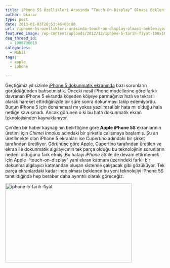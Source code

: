 ```yaml
---
title: iPhone 5S Özellikleri Arasında “Touch-On-Display” Olması Bekleniyor
author: bkazar
type: post
date: 2013-01-03T20:53:46+00:00
url: /iphone-5s-ozellikleri-arasinda-touch-on-display-olmasi-bekleniyor/
featured_image: /wp-content/uploads/2012/12/iphone-5-tarih-fiyat-100x100.jpg
dsq_thread_id:
  - 1006736019
categories:
  - Mobil
tags:
  - apple
  - iphone

---
```

Geçtiğimiz yıl sizinle [iPhone 5 dokunmatik ekranında][1] bazı sorunların görüldüğünden bahsetmiştik. Önceki nesil iPhone modellerine göre farklı davranan iPhone 5 ekranda köşeden köşeye parmağınızı hızlı ve tekrarlı olarak hareket ettirdiğinizde bir süre sonra dokunmayı takip edemiyordu. Bunun iPhone 5 için donanımsal mı yoksa yazılımsal bir hata mı olduğu hala netliğe kavuşmadı. Ancak görünen o ki bu hata dokunmatik ekran teknolojisinden kaynaklanıyor.

Çin’den bir haber kaynağının belirttiğine göre **Apple iPhone 5S** ekranlarının üretimi için _Chimei Innolux_ adındaki bir şirketle çalışmaya başlamış. Şu an üretilmekte olan iPhone 5 ekranları ise _Cupertino_ adındaki bir şirket tarafından üretiliyor. Görünüşe göre Apple, Cupertino tarafından üretilen ve ekran ile dokunmatik algılayıcının tek parça olduğu bu teknolojinin sorunların nedeni olduğunu fark etmiş. Bu hatayı _iPhone 5S_ ile de devam ettirmemek için Apple  “touch-on-display” yani ekran katmanı üzerindeki farklı bir dokunma algılayıcı katmandan oluşan sistemle çalışacak gibi gözüküyor. Tek parça ekranlardaki kadar ince olması beklenen bu yeni teknolojiyi iPhone 5S tanıtıldığında hep beraber daha ayrıntılı olarak göreceğiz.

<img class="aligncenter size-large wp-image-9569" alt="iphone-5-tarih-fiyat" src="https://www.murekkep.org/wp-content/uploads/2012/12/iphone-5-tarih-fiyat-400x250.jpg" width="400" height="250" srcset="https://www.murekkep.org/wp-content/uploads/2012/12/iphone-5-tarih-fiyat-400x250.jpg 400w, https://www.murekkep.org/wp-content/uploads/2012/12/iphone-5-tarih-fiyat-50x31.jpg 50w, https://www.murekkep.org/wp-content/uploads/2012/12/iphone-5-tarih-fiyat-125x78.jpg 125w, https://www.murekkep.org/wp-content/uploads/2012/12/iphone-5-tarih-fiyat-300x187.jpg 300w, https://www.murekkep.org/wp-content/uploads/2012/12/iphone-5-tarih-fiyat-487x305.jpg 487w, https://www.murekkep.org/wp-content/uploads/2012/12/iphone-5-tarih-fiyat.jpg 620w" sizes="(max-width: 400px) 100vw, 400px" />

 [1]: https://www.murekkep.org/iphone-5-dokunmatik-ekraninda-sorunlar-yasaniyor-9059